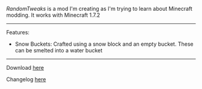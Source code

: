 *RandomTweaks* is a mod I'm creating as I'm trying to learn about Minecraft modding. It works with Minecraft 1.7.2

***

Features:
* Snow Buckets: Crafted using a snow block and an empty bucket. These can be smelted into a water bucket



***

Download [here](https://www.dropbox.com/sh/5j3j8oolv0vaqar/AABDa4oc3Nm2IFMgXc33jBXaa)

Changelog [here](https://github.com/black3agl3/randomTweaks/commits/master)
